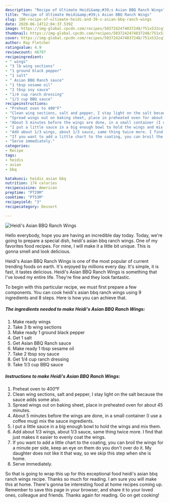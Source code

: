 ```yaml
---
description: "Recipe of Ultimate Heidi&amp;#39;s Asian BBQ Ranch Wings"
title: "Recipe of Ultimate Heidi&amp;#39;s Asian BBQ Ranch Wings"
slug: 180-recipe-of-ultimate-heidi-and-39-s-asian-bbq-ranch-wings
date: 2020-06-14T12:04:37.539Z
image: https://img-global.cpcdn.com/recipes/5037242474037248/751x532cq70/heidis-asian-bbq-ranch-wings-recipe-main-photo.jpg
thumbnail: https://img-global.cpcdn.com/recipes/5037242474037248/751x532cq70/heidis-asian-bbq-ranch-wings-recipe-main-photo.jpg
cover: https://img-global.cpcdn.com/recipes/5037242474037248/751x532cq70/heidis-asian-bbq-ranch-wings-recipe-main-photo.jpg
author: Ray Fletcher
ratingvalue: 4.9
reviewcount: 46797
recipeingredient:
- " wings"
- "3 lb wing sections"
- "1 ground black pepper"
- "1 salt"
- " Asian BBQ Ranch sauce"
- "1 tbsp sesame oil"
- "2 tbsp soy sauce"
- "1/4 cup ranch dressing"
- "1/3 cup BBQ sauce"
recipeinstructions:
- "Preheat oven to 400°F"
- "Clean wing sections, salt and pepper, I stay light on the salt because the sauce adds some also."
- "Spread wings out on baking sheet, place in preheated oven for about 45 minutes."
- "About 5 minutes before the wings are done, in a small container (I use a coffee mug) mix the sauce ingredients."
- "I put a little sauce in a big enough bowl to hold the wings and mix them."
- "Add about 1/3 wings, about 1/3 sauce, same thing twice more. I find that just makes it easier to evenly coat the wings."
- "If you want to add a little chart to the coating, you can broil the wings for a minute per side, keep an eye on them do you don&#39;t over do it. My daughter does not like it that way, so we skip this step when she is home."
- "Serve immediately."
categories:
- Recipe
tags:
- heidis
- asian
- bbq

katakunci: heidis asian bbq 
nutrition: 174 calories
recipecuisine: American
preptime: "PT29M"
cooktime: "PT53M"
recipeyield: "3"
recipecategory: Dessert

---
```



![Heidi&#39;s Asian BBQ Ranch Wings](https://img-global.cpcdn.com/recipes/5037242474037248/751x532cq70/heidis-asian-bbq-ranch-wings-recipe-main-photo.jpg)

Hello everybody, hope you are having an incredible day today. Today, we're going to prepare a special dish, heidi&#39;s asian bbq ranch wings. One of my favorites food recipes. For mine, I will make it a little bit unique. This is gonna smell and look delicious.



Heidi&#39;s Asian BBQ Ranch Wings is one of the most popular of current trending foods on earth. It's enjoyed by millions every day. It's simple, it is fast, it tastes delicious. Heidi&#39;s Asian BBQ Ranch Wings is something that I've loved my entire life. They're fine and they look fantastic.


To begin with this particular recipe, we must first prepare a few components. You can cook heidi&#39;s asian bbq ranch wings using 9 ingredients and 8 steps. Here is how you can achieve that.

<!--inarticleads1-->

##### The ingredients needed to make Heidi&#39;s Asian BBQ Ranch Wings:

1. Make ready  wings
1. Take 3 lb wing sections
1. Make ready 1 ground black pepper
1. Get 1 salt
1. Get  Asian BBQ Ranch sauce
1. Make ready 1 tbsp sesame oil
1. Take 2 tbsp soy sauce
1. Get 1/4 cup ranch dressing
1. Take 1/3 cup BBQ sauce




<!--inarticleads2-->

##### Instructions to make Heidi&#39;s Asian BBQ Ranch Wings:

1. Preheat oven to 400°F
1. Clean wing sections, salt and pepper, I stay light on the salt because the sauce adds some also.
1. Spread wings out on baking sheet, place in preheated oven for about 45 minutes.
1. About 5 minutes before the wings are done, in a small container (I use a coffee mug) mix the sauce ingredients.
1. I put a little sauce in a big enough bowl to hold the wings and mix them.
1. Add about 1/3 wings, about 1/3 sauce, same thing twice more. I find that just makes it easier to evenly coat the wings.
1. If you want to add a little chart to the coating, you can broil the wings for a minute per side, keep an eye on them do you don&#39;t over do it. My daughter does not like it that way, so we skip this step when she is home.
1. Serve immediately.




So that is going to wrap this up for this exceptional food heidi&#39;s asian bbq ranch wings recipe. Thanks so much for reading. I am sure you will make this at home. There's gonna be interesting food at home recipes coming up. Remember to save this page in your browser, and share it to your loved ones, colleague and friends. Thanks again for reading. Go on get cooking!
